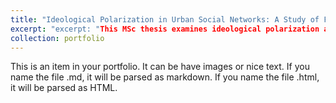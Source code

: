 ```yaml
---
title: "Ideological Polarization in Urban Social Networks: A Study of Facebook Event Attendance in Copenhagen (2013–2017)"
excerpt: "excerpt: "This MSc thesis examines ideological polarization and homophily in Copenhagen’s Facebook event networks (2013–2017), revealing increased polarization after the 2015 Danish election and evidence of subtle but meaningful ideological divides." <br/><img src='/images/small_event_2013-2014_Ideo_crop.png' width='300'>"
collection: portfolio
---
```


This is an item in your portfolio. It can be have images or nice text. If you name the file .md, it will be parsed as markdown. If you name the file .html, it will be parsed as HTML. 
